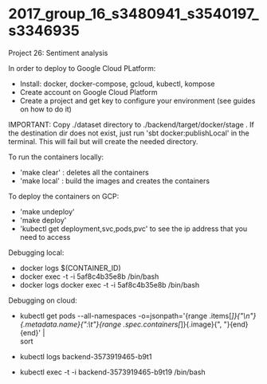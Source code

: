 # 2017_group_16_s3480941_s3540197_s3346935
Project 26: Sentiment analysis

In order to deploy to Google Cloud PLatform:
- Install: docker, docker-compose, gcloud, kubectl, kompose
- Create account on Google Cloud Platform
- Create a project and get key to configure your environment (see guides on how to do it)

IMPORTANT: Copy ./dataset directory to ./backend/target/docker/stage . If the destination dir does not exist, just run 'sbt docker:publishLocal' in the terminal. This will fail but will create the needed directory.

To run the containers locally:
- 'make clear' : deletes all the containers
- 'make local' : build the images and creates the containers

To deploy the containers on GCP:
- 'make undeploy'
- 'make deploy'
- 'kubectl get deployment,svc,pods,pvc' to see the ip address that you need to access

Debugging local:
- docker logs $(CONTAINER_ID)
- docker exec -t -i 5af8c4b35e8b /bin/bash
- docker logs docker exec -t -i 5af8c4b35e8b /bin/bash

Debugging on cloud:
- kubectl get pods --all-namespaces -o=jsonpath='{range .items[*]}{"\n"}{.metadata.name}{":\t"}{range .spec.containers[*]}{.image}{", "}{end}{end}' |\
sort

- kubectl logs backend-3573919465-b9t1
- kubectl exec -t -i backend-3573919465-b9t19 /bin/bash
